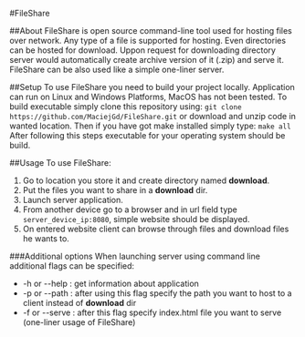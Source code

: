 #FileShare

##About
FileShare is open source command-line tool used for hosting files over network. Any type of a file is supported for hosting. Even directories can be hosted for download. Uppon request for downloading directory
server would automatically create archive version of it (.zip) and serve it. FileShare can be also used like a simple one-liner server.

##Setup
To use FileShare you need to build your project locally. Application can run on Linux and Windows Platforms, MacOS has not been tested. To build executable simply clone this repository using:
`git clone https://github.com/MaciejGd/FileShare.git`
or download and unzip code in wanted location. Then if you have got make installed simply type:
`make all`
After following this steps executable for your operating system should be build.

##Usage
To use FileShare:
1. Go to location you store it and create directory named **download**.
2. Put the files you want to share in a **download** dir.
3. Launch server application.
4. From another device go to a browser and in url field type `server_device_ip:8080`, simple website should be displayed.
5. On entered website client can browse through files and download files he wants to.

###Additional options
When launching server using command line additional flags can be specified:
* -h or --help  : get information about application
* -p or --path  : after using this flag specify the path you want to host to a client instead of **download** dir
* -f or --serve : after this flag specify index.html file you want to serve (one-liner usage of FileShare)
